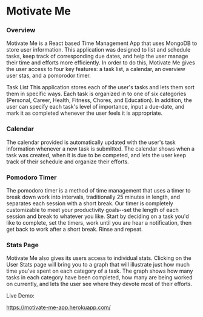 # Motivate Me

### Overview

Motivate Me is a React based Time Management App that uses MongoDB to store user information. This application was designed to list and schedule tasks, keep track of corresponding due dates, and help the user manage their time and efforts more efficiently. In order to do this, Motivate Me gives the user access to four key features: a task list, a calendar, an overview user stas, and a pomorodor timer.

Task List This application stores each of the user's tasks and lets them sort them in specific ways. Each task is organized in to one of six categories (Personal, Career, Health, Fitness, Chores, and Education). In addition, the user can specify each task's level of importance, input a due-date, and mark it as completed whenever the user feels it is appropriate.

### Calendar

The calendar provided is automatically updated with the user's task information whenever a new task is submitted. The calendar shows when a task was created, when it is due to be competed, and lets the user keep track of their schedule and organize their efforts.

### Pomodoro Timer

The pomodoro timer is a method of time management that uses a timer to break down work into intervals, traditionally 25 minutes in length, and separates each session with a short break. Our timer is completely customizable to meet your productivity goals--set the length of each session and break to whatever you like. Start by deciding on a task you'd like to complete, set the timers, work until you are hear a notification, then get back to work after a short break. Rinse and repeat.

### Stats Page

Motivate Me also gives its users access to individual stats. Clicking on the User Stats page will bring you to a graph that will illustrate just how much time you've spent on each category of a task. The graph shows how many tasks in each category have been completed, how many are being worked on currently, and lets the user see where they devote most of their efforts.

Live Demo:

https://motivate-me-app.herokuapp.com/
